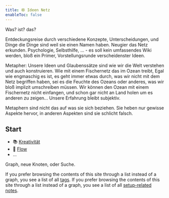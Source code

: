 ```yaml
---
title: 🕸 Ideen Netz
enableToc: false
---
```


Was? ist? das?

Entdeckungsreise durch verschiedene Konzepte, Unterscheidungen, und Dinge die Dinge sind weil sie einen Namen haben. 
Neugier das Netz erkunden. Psychologie, Selbsthilfe, ... - es soll kein umfassendes Wiki werden, bloß ein Primer, Vorstellungsrunde verscheidenster Ideen.

Metapher:
Unsere Ideen und Glaubenssätze sind wie wir die Welt verstehen und auch konstruieren. Wie mit einem Fischernetz das im Ozean treibt, 
Egal wie engmaschig es ist, es geht immer etwas durch, was wir nicht mit dem Netz begriffen haben, sei es die Feuchte des Ozeans oder anderes, was wir bloß implizit umschreiben müssen. Wir können den Ozean mit einem Fischernetz nicht einfangen, und schon gar nicht an Land holen um es anderen zu zeigen... Unsere Erfahrung bleibt subjektiv.

Metaphern sind nicht das auf was sie sich beziehen. Sie heben nur gewisse Aspekte hervor, in anderen Aspekten sind sie schlicht falsch.


## Start

- 📚 [Kreativität](notes/creativity.md)
- 🌊 [Flow](notes/flow.md)
- ...

Graph, neue Knoten, oder Suche.

If you prefer browsing the contents of this site through a list instead of a graph, you see a list of all [tags](/tags/).
If you prefer browsing the contents of this site through a list instead of a graph, you see a list of all [setup-related notes](/tags/setup).
